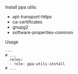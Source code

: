 Install ppa utils:
- apt-transport-https
- ca-certificates
- gnupg2
- software-properties-common

Usage
```
---
# ...
  roles:
  - role: ppa-utils-install
# ...
```
